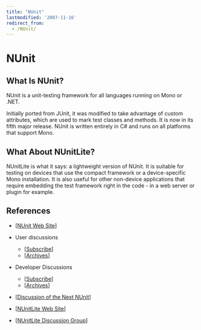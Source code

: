 ```yaml
---
title: "NUnit"
lastmodified: '2007-11-16'
redirect_from:
  - /NUnit/
---
```


NUnit
=====

What Is NUnit?
--------------

NUnit is a unit-testing framework for all languages running on Mono or .NET.

Initially ported from JUnit, it was modified to take advantage of custom attributes, which are used to mark test classes and methods. It is now in its fifth major release. NUnit is written entirely in C# and runs on all platforms that support Mono.

What About NUnitLite?
---------------------

NUnitLite is what it says: a lightweight version of NUnit. It is suitable for testing on devices that use the compact framework or a device-specific Mono installation. It is also useful for other non-device applications that require embedding the test framework right in the code - in a web server or plugin for example.

References
----------

-   [[NUnit Web Site](http://nunit.com)]
-   User discussions
    -   [[Subscribe](http://lists.sourceforge.net/lists/listinfo/nunit-users)]
    -   [[Archives](http://sourceforge.net/mailarchive/forum.php?forum_name=nunit-users)]
-   Developer Discussions
    -   [[Subscribe](http://lists.sourceforge.net/lists/listinfo/nunit-developer)]
    -   [[Archives](http://sourceforge.net/mailarchive/forum.php?forum_name=nunit-developer)]
-   [[Discussion of the Next NUnit](http://groups.google.com/group/nunitv3)]

-   [[NUnitLite Web Site](http://nunitlite.com)]
-   [[NUnitLite Discussion Group](http://groups.google.com/group/nunitlite)]


